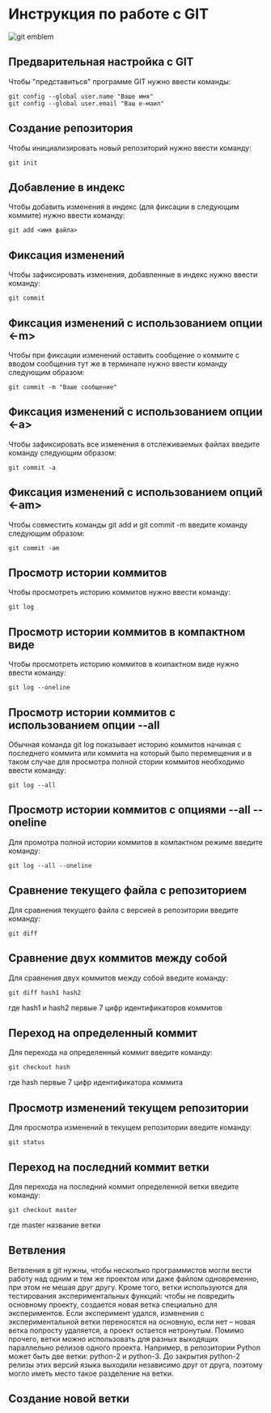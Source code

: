 # **Инструкция по работе с GIT**

![git emblem](git.JPG)

## Предварительная настройка с GIT

Чтобы "представиться" программе GIT нужно ввести команды:

    git config --global user.name "Ваше имя" 
    git config --global user.email "Ваш е-маил"

## Создание репозитория

Чтобы инициализировать новый репозиторий нужно ввести команду:

    git init

## Добавление в индекс

Чтобы добавить изменения в индекс (для фиксации в следующим коммите) нужно ввести команду:

    git add <имя файла>

## Фиксация изменений

Чтобы зафиксировать изменения, добавленные в индекс нужно ввести команду:

    git commit

## Фиксация изменений с использованием опции <-m>

Чтобы при фиксации изменений оставить сообщение о коммите с вводом сообщения тут же в терминале нужно ввести команду следующим образом:

    git commit -m "Ваше сообщение"

## Фиксация изменений с использованием опции <-a>

Чтобы зафиксировать все изменения в отслеживаемых файлах введите команду следующим образом:

    git commit -a

## Фиксация изменений с использованием опций <-am>

Чтобы совместить команды git add и git commit -m
введите команду следующим образом:

    git commit -am

## Просмотр истории коммитов

Чтобы просмотреть историю коммитов нужно ввести команду:

    git log

## Просмотр истории коммитов в компактном виде

Чтобы просмотреть историю коммитов в коипактном виде нужно ввести команду:

    git log --oneline

## Просмотр истории коммитов c использованием опции --all

Обычная команда git log показывает историю коммитов начиная с последнего коммита или коммита на который было перемещения и в таком случае для просмотра полной стории коммитов необходимо ввести команду:

    git log --all

## Просмотр истории коммитов с опциями --all --oneline

Для промотра полной истории коммитов в компактном режиме введите команду:

    git log --all --oneline

## Сравнение текущего файла с репозиторием

Для сравнения текущего файла с версией в репозитории введите команду:

    git diff

## Сравнение двух коммитов между собой

Для сравнения двух коммитов между собой введите команду:

    git diff hash1 hash2

где hash1 и hash2 первые 7 цифр идентификаторов коммитов

## Переход на определенный коммит

Для перехода на определенный коммит введите команду:

    git checkout hash

где hash первые 7 цифр идентификатора коммита

## Просмотр изменений  текущем репозитории

Для просмотра изменений в текущем репозитории введите команду:

    git status

## Переход на последний коммит ветки

Для перехода на последний коммит определенной ветки введите команду:

    git checkout master

где master название ветки

## Ветвления

Ветвления в git нужны, чтобы несколько программистов могли вести работу над одним и тем же проектом или даже файлом одновременно, при этом не мешая друг другу.
Кроме того, ветки используются для тестирования экспериментальных функций: чтобы не повредить основному проекту, создается новая ветка специально для экспериментов. Если эксперимент удался, изменения с экспериментальной ветки переносятся на основную, если нет – новая ветка попросту удаляется, а проект остается нетронутым.
Помимо прочего, ветки можно использовать для разных выходящих параллельно релизов одного проекта. Например, в репозитории Python может быть две ветки: python-2 и python-3. До закрытия python-2 релизы этих версий языка выходили независимо друг от друга, поэтому могло иметь место такое разделение на ветки.

## Создание новой ветки